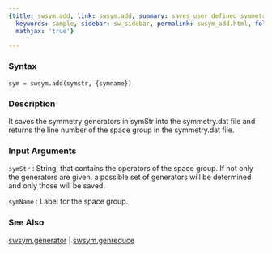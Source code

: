 ```yaml
---
{title: swsym.add, link: swsym.add, summary: saves user defined symmetry operators,
  keywords: sample, sidebar: sw_sidebar, permalink: swsym_add.html, folder: swsym,
  mathjax: 'true'}

---
```


### Syntax

`sym = swsym.add(symstr, {symname})`

### Description

It saves the symmetry generators in symStr into the symmetry.dat file and
returns the line number of the space group in the symmetry.dat file.
 

### Input Arguments

`symStr`
: String, that contains the operators of the space group. If
  not only the generators are given, a possible set of
  generators will be determined and only those will be saved.

`symName`
: Label for the space group.

### See Also

[swsym.generator](swsym_generator.html) \| [swsym.genreduce](swsym_genreduce.html)

